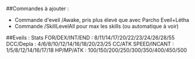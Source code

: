 ##Commandes à ajouter :
- Commande d'eveil /Awake, pris plus élevé que avec Parcho Eveil+Létha
- Commande /SkillLevelAll pour max les skills (ou automatique à voir)

##Eveils :
Stats FOR/DEX/INT/END : 8/11/14/17/20/22/23/24/26/28/55
DCC/Depla : 4/6/8/10/12/14/16/18/20/23/25
CC/ATK SPEED/INCANT : 1/5/8/12/14/16/17/18
HP/MP/ATK : 100/150/200/250/300/350/400/450/500
